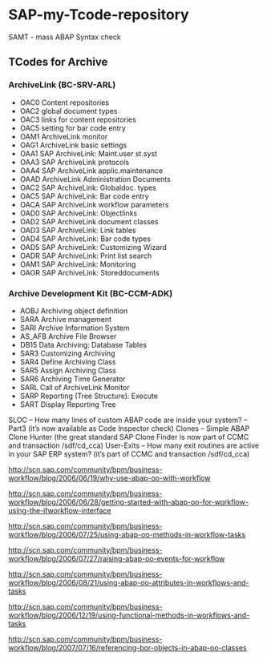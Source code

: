 # SAP-my-Tcode-repository

SAMT - mass ABAP Syntax check

## TCodes for Archive

### ArchiveLink (BC-SRV-ARL)
- OAC0 Content repositories
- OAC2 global document types
- OAC3 links for content repositories
- OAC5 setting for bar code entry
- OAM1 ArchiveLink monitor
- OAG1 ArchiveLink basic settings
- OAA1 SAP ArchiveLink: Maint.user st.syst
- OAA3 SAP ArchiveLink protocols
- OAA4 SAP ArchiveLink applic.maintenance
- OAAD ArchiveLink Administration Documents
- OAC2 SAP ArchiveLink: Globaldoc. types
- OAC5 SAP ArchiveLink: Bar code entry
- OACA SAP ArchiveLink workflow parameters
- OAD0 SAP ArchiveLink: Objectlinks
- OAD2 SAP ArchiveLink document classes
- OAD3 SAP ArchiveLink: Link tables
- OAD4 SAP ArchiveLink: Bar code types
- OAD5 SAP ArchiveLink: Customizing Wizard
- OADR SAP ArchiveLink: Print list search
- OAM1 SAP ArchiveLink: Monitoring
- OAOR SAP ArchiveLink: Storeddocuments

### Archive Development Kit (BC-CCM-ADK)
- AOBJ Archiving object definition
- SARA Archive management
- SARI Archive Information System
- AS_AFB Archive File Browser
- DB15 Data Archiving: Database Tables
- SAR3 Customizing Archiving
- SAR4 Define Archiving Class
- SAR5 Assign Archiving Class
- SAR6 Archiving Time Generator
- SARL Call of ArchiveLink Monitor
- SARP Reporting (Tree Structure): Execute
- SART Display Reporting Tree

SLOC – How many lines of custom ABAP code are inside your system? – Part3 (it’s now available as Code Inspector check)
Clones – Simple ABAP Clone Hunter (the great standard SAP Clone Finder is now part of CCMC and transaction /sdf/cd_cca)
User-Exits – How many exit routines are active in your SAP ERP system? (it’s part of CCMC and transaction /sdf/cd_cca)

http://scn.sap.com/community/bpm/business-workflow/blog/2006/06/19/why-use-abap-oo-with-workflow

http://scn.sap.com/community/bpm/business-workflow/blog/2006/06/28/getting-started-with-abap-oo-for-workflow-using-the-ifworkflow-interface

http://scn.sap.com/community/bpm/business-workflow/blog/2006/07/25/using-abap-oo-methods-in-workflow-tasks

http://scn.sap.com/community/bpm/business-workflow/blog/2006/07/27/raising-abap-oo-events-for-workflow

http://scn.sap.com/community/bpm/business-workflow/blog/2006/08/21/using-abap-oo-attributes-in-workflows-and-tasks

http://scn.sap.com/community/bpm/business-workflow/blog/2006/12/19/using-functional-methods-in-workflows-and-tasks

http://scn.sap.com/community/bpm/business-workflow/blog/2007/07/16/referencing-bor-objects-in-abap-oo-classes
